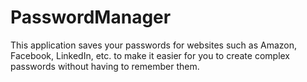 # PasswordManager
This application saves your passwords for websites such as Amazon, Facebook, LinkedIn, etc. to make it easier for you to create complex passwords without having to remember them.
